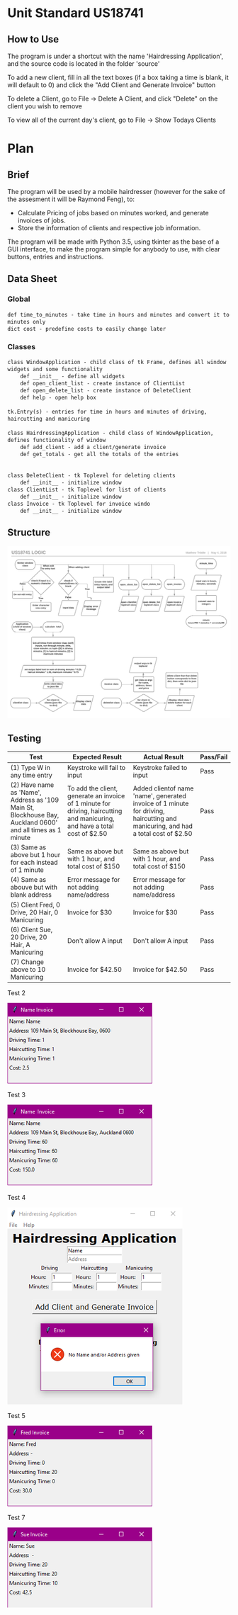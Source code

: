 # Unit Standard US18741 

## How to Use

The program is under a shortcut with the name 'Hairdressing Application', and the source code is located in the folder 'source'

To add a new client, fill in all the text boxes (if a box taking a time is blank, it will default to 0) and click the "Add Client and Generate Invoice" button

To delete a Client, go to File -> Delete A Client, and click "Delete" on the client you wish to remove

To view all of the current day's client, go to File -> Show Todays Clients

# Plan

## Brief

The program will be used by a mobile hairdresser (however for the sake of the assesment it will be Raymond Feng), to:
*	Calculate Pricing of jobs based on minutes worked, and generate invoices of jobs.
*	Store the information of clients and respective job information.
    
The program will be made with Python 3.5, using tkinter as the base of a GUI interface, to
make the program simple for anybody to use, with clear buttons, entries and instructions.

## Data Sheet

### Global

	def time_to_minutes - take time in hours and minutes and convert it to minutes only
	dict cost - predefine costs to easily change later

### Classes

	class WindowApplication - child class of tk Frame, defines all window widgets and some functionality
		def __init__ - define all widgets
		def open_client_list - create instance of ClientList
		def open_delete_list - create instance of DeleteClient
		def help - open help box
	
	tk.Entry(s) - entries for time in hours and minutes of driving, haircutting and manicuring
	
	class HairdressingApplication - child class of WindowApplication, defines functionality of window
		def add_client - add a client/generate invoice
		def get_totals - get all the totals of the entries
	

	class DeleteClient - tk Toplevel for deleting clients
		def __init__ - initialize window
	class ClientList - tk Toplevel for list of clients
		def __init__ - initialize window
	class Invoice - tk Toplevel for invoice windo
		def __init__ - initialize window
		
## Structure

![alt text](images/flowchart.png)
	
## Testing

Test | Expected Result | Actual Result | Pass/Fail |
--- | --- | --- | --- |
(1) Type W in any time entry | Keystroke will fail to input | Keystroke failed to input | Pass |
(2) Have name as 'Name', Address as '109 Main St, Blockhouse Bay, Auckland 0600' and all times as 1 minute| To add the client,  generate an invoice of 1 minute for driving, haircutting and manicuring, and have a total cost of $2.50| Added clientof name 'name', generated invoice of 1 minute for driving, haircutting and manicuring, and had a total cost of $2.50 | Pass |
(3) Same as above but 1 hour for each instead of 1 minute | Same as above but with 1 hour, and total cost of $150 | Same as above but with 1 hour, and total cost of $150 | Pass |
(4) Same as abouve but with blank address | Error message for not adding name/address | Error message for not adding name/address | Pass |
(5) Client Fred, 0 Drive, 20 Hair, 0 Manicuring | Invoice for $30 | Invoice for $30 | Pass |
(6) Client Sue, 20 Drive, 20 Hair, A Manicuring | Don't allow A input | Don't allow A input | Pass |
(7) Change above to 10 Manicuring | Invoice for $42.50 | Invoice for $42.50 | Pass | 

Test 2

![alt text](images/test1.png)

Test 3

![alt text](images/test3.png)

Test 4

![alt text](images/test2.png)

Test 5

![alt text](images/test4.png)

Test 7

![alt text](images/test5.png)